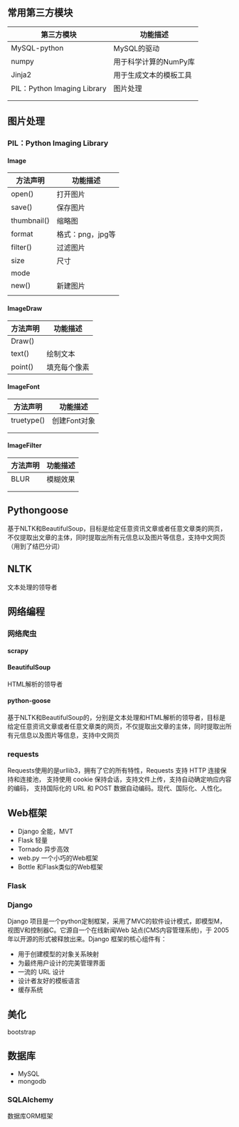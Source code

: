## 常用第三方模块

| 第三方模块                      | 功能描述          |
| -------------------------- | ------------- |
| MySQL-python               | MySQL的驱动      |
| numpy                      | 用于科学计算的NumPy库 |
| Jinja2                     | 用于生成文本的模板工具   |
| PIL：Python Imaging Library | 图片处理          |
|                            |               |
|                            |               |

## 图片处理

### PIL：Python Imaging Library

#### Image

| 方法声明        | 功能描述        |
| ----------- | ----------- |
| open()      | 打开图片        |
| save()      | 保存图片        |
| thumbnail() | 缩略图         |
| format      | 格式：png，jpg等 |
| filter()    | 过滤图片        |
| size        | 尺寸          |
| mode        |             |
| new()       | 新建图片        |
|             |             |

#### ImageDraw

| 方法声明    | 功能描述   |
| ------- | ------ |
| Draw()  |        |
| text()  | 绘制文本   |
| point() | 填充每个像素 |

#### ImageFont

| 方法声明       | 功能描述     |
| ---------- | -------- |
| truetype() | 创建Font对象 |
|            |          |
|            |          |

#### ImageFilter

| 方法声明 | 功能描述 |
| ---- | ---- |
| BLUR | 模糊效果 |
|      |      |
|      |      |

## Pythongoose

基于NLTK和BeautifulSoup，目标是给定任意资讯文章或者任意文章类的网页，不仅提取出文章的主体，同时提取出所有元信息以及图片等信息，支持中文网页（用到了结巴分词）

## NLTK

文本处理的领导者

## 网络编程

### 网络爬虫

#### scrapy

#### BeautifulSoup

HTML解析的领导者

#### python-goose

基于NLTK和BeautifulSoup的，分别是文本处理和HTML解析的领导者，目标是给定任意资讯文章或者任意文章类的网页，不仅提取出文章的主体，同时提取出所有元信息以及图片等信息，支持中文网页

### requests

Requests使用的是urllib3，拥有了它的所有特性，Requests 支持 HTTP 连接保持和连接池， 支持使用 cookie 保持会话，支持文件上传，支持自动确定响应内容的编码， 支持国际化的 URL 和 POST 数据自动编码。现代、国际化、人性化。

## Web框架

- Django 全能，MVT
- Flask 轻量
- Tornado 异步高效
- web.py 一个小巧的Web框架
- Bottle 和Flask类似的Web框架

### Flask 

### Django 

Django 项目是一个python定制框架，采用了MVC的软件设计模式，即模型M，视图V和控制器C。它源自一个在线新闻Web
站点(CMS内容管理系统)，于 2005 年以开源的形式被释放出来。Django 框架的核心组件有：

- 用于创建模型的对象关系映射
- 为最终用户设计的完美管理界面
- 一流的 URL 设计
- 设计者友好的模板语言
- 缓存系统

## 美化

bootstrap

## 数据库

- MySQL
- mongodb

### SQLAlchemy

数据库ORM框架